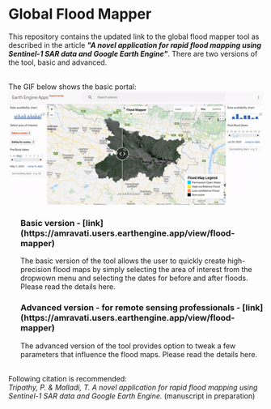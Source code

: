 <h1> Global Flood Mapper </h1>
This repository contains the updated link to the global flood mapper tool as described in the article <em><strong>"A novel application for rapid flood mapping using Sentinel-1 SAR data and Google Earth Engine"</strong></em>. There are two versions of the tool, basic and advanced.<br/>

<br/>The GIF below shows the basic portal: <br/>
![](/media/portal.gif)

<ul>
<h3> Basic version - [link](https://amravati.users.earthengine.app/view/flood-mapper) </h3>
The basic version of the tool allows the user to quickly create high-precision flood maps by simply selecting the area of interest from the dropwown menu and selecting the dates for before and after floods. Please read the details here.

<h3> Advanced version - for remote sensing professionals - [link](https://amravati.users.earthengine.app/view/flood-mapper) </h3>
The advanced version of the tool provides option to tweak a few parameters that influence the flood maps. Please read the details here.
</ul>

<br/>Following citation is recommended:<br/>
<em> Tripathy, P. & Malladi, T. A novel application for rapid flood mapping using Sentinel-1 SAR data and Google Earth Engine. </em> (manuscript in preparation)

